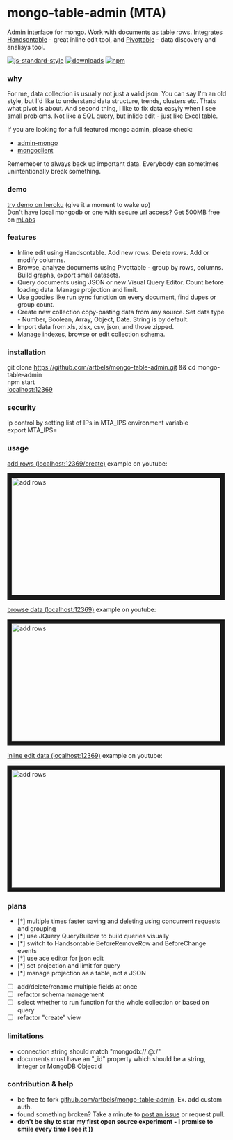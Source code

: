 # mongo-table-admin (MTA)

Admin interface for mongo. Work with documents as table rows. Integrates [Handsontable](https://handsontable.com/) - great inline edit tool, and [Pivottable](https://github.com/nicolaskruchten/pivottable) - data discovery and analisys tool.

[![js-standard-style](https://img.shields.io/badge/javascript-standard%20code%20style-green.svg?style=flat-square)](https://github.com/feross/standard)
[![downloads](https://img.shields.io/npm/dt/mongo-table-admin.svg?style=flat-square)](https://github.com/artbels/mongo-table-admin)
[![npm](https://img.shields.io/npm/l/mongo-table-admin.svg?style=flat-square)]()


### why

For me, data collection is usually not just a valid json. You can say I'm an old style, but I'd like to understand data structure, trends, clusters etc. Thats what pivot is about. And second thing, I like to fix data easyly when I see small problems. Not like a SQL query, but inlide edit - just like Excel table.

If you are looking for a full featured mongo admin, please check:
* [admin-mongo](https://www.npmjs.com/package/admin-mongo)
* [mongoclient](http://www.mongoclient.com/)

Rememeber to always back up important data. Everybody can sometimes unintentionally break something.

### demo
<a href="https://mongo-table-admin.herokuapp.com/" target="_blank">try demo on heroku</a> (give it a moment to wake up)    
Don't have local mongodb or one with secure url access? Get 500MB free on [mLabs](https://mlab.com/) 

### features

* Inline edit using Handsontable. Add new rows. Delete rows. Add or modify columns.  
* Browse, analyze documents using Pivottable - group by rows, columns. Build graphs, export small datasets.  
* Query documents using JSON or new Visual Query Editor. Count before loading data. Manage projection and limit.  
* Use goodies like run sync function on every document, find dupes or group count.
* Create new collection copy-pasting data from any source. Set data type - Number, Boolean, Array, Object, Date. String is by default.  
* Import data from xls, xlsx, csv, json, and those zipped.  
* Manage indexes, browse or edit collection schema.  

### installation
git clone https://github.com/artbels/mongo-table-admin.git && cd mongo-table-admin  
npm start  
[localhost:12369](http://localhost:12369)  

### security
ip control by setting list of IPs in MTA_IPS environment variable  
export MTA_IPS=  

### usage

[add rows (localhost:12369/create)](http://localhost:12369/create) example on youtube:

<a href="http://www.youtube.com/watch?feature=player_embedded&v=_vUlAHl9uUU
" target="_blank"><img src="http://img.youtube.com/vi/_vUlAHl9uUU/0.jpg" 
alt="add rows" width="480" height="270" border="10" /></a>

[browse data (localhost:12369)](http://localhost:12369) example on youtube:

<a href="http://www.youtube.com/watch?feature=player_embedded&v=eg8KG5Xw3Rc
" target="_blank"><img src="http://img.youtube.com/vi/eg8KG5Xw3Rc/0.jpg" 
alt="add rows" width="480" height="270" border="10" /></a>

[inline edit data (localhost:12369)](http://localhost:12369) example on youtube:

<a href="http://www.youtube.com/watch?feature=player_embedded&v=IkbTDQo2VwM
" target="_blank"><img src="http://img.youtube.com/vi/IkbTDQo2VwM/0.jpg" 
alt="add rows" width="480" height="270" border="10" /></a>

### plans
- [*] multiple times faster saving and deleting using concurrent requests and grouping
- [*] use JQuery QueryBuilder to build queries visually
- [*] switch to Handsontable BeforeRemoveRow and BeforeChange events
- [*] use ace editor for json edit
- [*] set projection and limit for query
- [*] manage projection as a table, not a JSON  
- [ ] add/delete/rename multiple fields at once
- [ ] refactor schema management  
- [ ] select whether to run function for the whole collection or based on query  
- [ ] refactor "create" view  

### limitations  
* connection string should match "mongodb://<user>:<password>@<host>:<port>/<db>"
* documents must have an "_id" property which should be a string, integer or MongoDB ObjectId

### contribution & help

* be free to fork [github.com/artbels/mongo-table-admin](https://github.com/artbels/mongo-table-admin). Ex. add custom auth.
* found something broken? Take a minute to [post an issue](https://github.com/artbels/mongo-table-admin/issues) or request pull.
* **don't be shy to star my first open source experiment - I promise to smile every time I see it ))**
